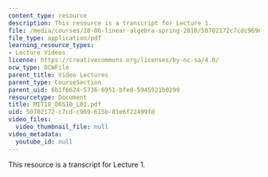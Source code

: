 ```yaml
---
content_type: resource
description: This resource is a transcript for Lecture 1.
file: /media/courses/18-06-linear-algebra-spring-2010/50702172c7cdc969615b81e6f22499fd_MIT18_06S10_L01.pdf
file_type: application/pdf
learning_resource_types:
- Lecture Videos
license: https://creativecommons.org/licenses/by-nc-sa/4.0/
ocw_type: OCWFile
parent_title: Video Lectures
parent_type: CourseSection
parent_uid: 6b1f6624-5736-6951-bfe8-5945521b0299
resourcetype: Document
title: MIT18_06S10_L01.pdf
uid: 50702172-c7cd-c969-615b-81e6f22499fd
video_files:
  video_thumbnail_file: null
video_metadata:
  youtube_id: null
---
```

This resource is a transcript for Lecture 1.